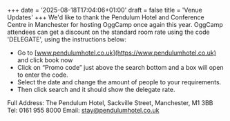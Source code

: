 +++
date = '2025-08-18T17:04:06+01:00'
draft = false
title = 'Venue Updates'
+++
We'd like to thank the Pendulum Hotel and Conference Centre in Manchester for hosting OggCamp once again this year. OggCamp attendees can get a discount on the standard room rate using the code 'DELEGATE', using the instructions below:

- Go to [www.pendulumhotel.co.uk](https://www.pendulumhotel.co.uk) and click book now
- Click on “Promo code” just above the search bottom and a box will open to enter the code.
- Select the date and change the amount of people to your requirements.
- Then click search and it should show the delegate rate.

Full Address: The Pendulum Hotel, Sackville Street, Manchester, M1 3BB
Tel: 0161 955 8000
Email: stay@pendulumhotel.co.uk